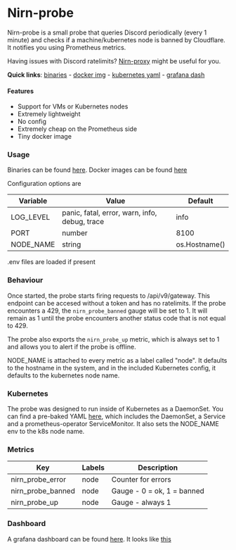 # Nirn-probe

Nirn-probe is a small probe that queries Discord periodically (every 1 minute) and checks if a machine/kubernetes node is banned by Cloudflare. It notifies you using Prometheus metrics.

Having issues with Discord ratelimits? [Nirn-proxy](https://github.com/germanoeich/nirn-proxy) might be useful for you.

**Quick links**: [binaries](https://github.com/germanoeich/nirn-probe/releases) - [docker img](https://github.com/germanoeich/nirn-probe/pkgs/container/nirn-probe) - [kubernetes yaml](https://github.com/germanoeich/nirn-probe/blob/main/kubernetes/nirn-probe-daemonset.yaml) - [grafana dash](https://github.com/germanoeich/nirn-probe/blob/main/grafana/dash.json)

#### Features
- Support for VMs or Kubernetes nodes
- Extremely lightweight
- No config
- Extremely cheap on the Prometheus side
- Tiny docker image

### Usage
Binaries can be found [here](https://github.com/germanoeich/nirn-probe/releases). Docker images can be found [here](https://github.com/germanoeich/nirn-probe/pkgs/container/nirn-probe)

Configuration options are

| Variable        | Value  | Default |
|-----------------|--------|---------|
| LOG_LEVEL       | panic, fatal, error, warn, info, debug, trace | info |
| PORT            | number | 8100    |
| NODE_NAME       | string | os.Hostname() |

.env files are loaded if present

### Behaviour

Once started, the probe starts firing requests to /api/v9/gateway. This endpoint can be accesed without a token and has no ratelimits. If the probe encounters a 429, the `nirn_probe_banned` gauge will be set to 1. It will remain as 1 until the probe encounters another status code that is not equal to 429.

The probe also exports the `nirn_probe_up` metric, which is always set to 1 and allows you to alert if the probe is offline.

NODE_NAME is attached to every metric as a label called "node". It defaults to the hostname in the system, and in the included Kubernetes config, it defaults to the kubernetes node name.

### Kubernetes

The probe was designed to run inside of Kubernetes as a DaemonSet. You can find a pre-baked YAML [here](https://github.com/germanoeich/nirn-probe/blob/main/kubernetes/nirn-probe-daemonset.yaml), which includes the DaemonSet, a Service and a prometheus-operator ServiceMonitor. It also sets the NODE_NAME env to the k8s node name.

### Metrics

| Key               | Labels | Description                                    |
|-------------------|--------|------------------------------------------------|
|nirn_probe_error   | node   | Counter for errors                             |
|nirn_probe_banned  | node   | Gauge - 0 = ok, 1 = banned                     |
|nirn_probe_up      | node   | Gauge - always 1                               |

### Dashboard

A grafana dashboard can be found [here](https://github.com/germanoeich/nirn-probe/blob/main/grafana/dash.json). It looks like [this](https://prnt.sc/23x5q9l)
